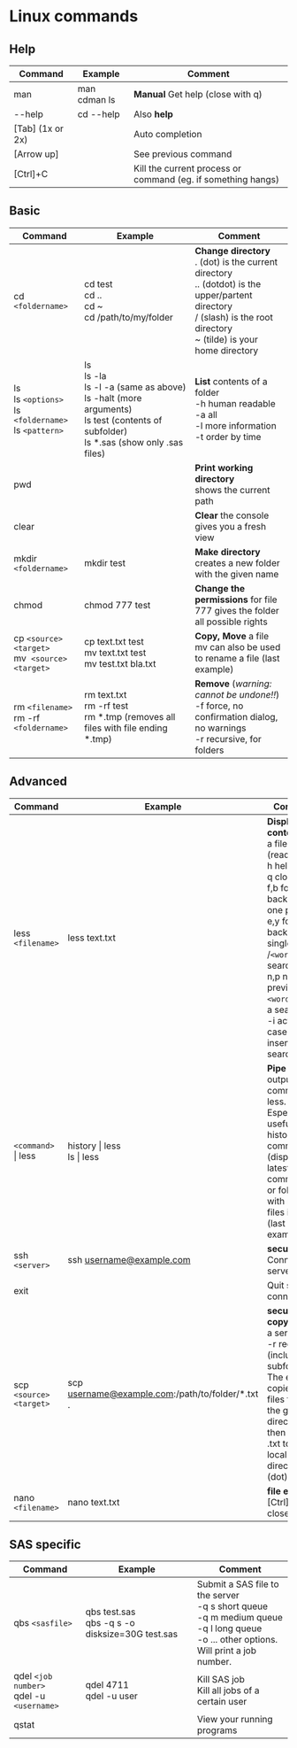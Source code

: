 # Linux commands

## Help

|Command|Example|Comment|
|---|---|---|
|man <command>|man cdman ls|**Manual** Get help (close with q)|
|<command> --help|cd --help|Also **help**|
|[Tab] (1x or 2x) ||Auto completion|
|[Arrow up]||See previous command|
|[Ctrl]+C||Kill the current process or command (eg. if something hangs)|


## Basic

|Command|Example|Comment|
|---|---|---|
|cd `<foldername>`|cd test <br> cd .. <br> cd ~ <br> cd /path/to/my/folder | **Change directory** <br>. (dot) is the current directory <br> .. (dotdot) is the upper/partent directory <br> / (slash) is the root directory <br> ~ (tilde) is your home directory |
|ls <br> ls `<options>` <br> ls `<foldername>` <br> ls `<pattern>` | ls <br> ls -la <br> ls -l -a (same as above) <br> ls -halt (more arguments) <br> ls test (contents of subfolder) <br> ls *.sas (show only .sas files) | **List** contents of a folder <br> -h human readable <br> -a all <br> -l more information <br> -t order by time |
|pwd | | **Print working directory** <br> shows the current path|
|clear| | **Clear** the console <br>gives you a fresh view|
|mkdir `<foldername>` |mkdir test | **Make directory** <br> creates a new folder with the given name|
|chmod <permissions> <foldername>|chmod 777 test|**Change the permissions** for file <br> 777 gives the folder all possible rights|
|cp `<source>` `<target>` <br> mv  `<source>` `<target>` | cp text.txt test <br> mv text.txt test <br> mv test.txt bla.txt|**Copy, Move** a file <br> mv can also be used to rename a file (last example)|
|rm `<filename>` <br> rm -rf `<foldername>`|rm text.txt <br> rm -rf test  <br> rm \*.tmp (removes all files with file ending \*.tmp)| **Remove** (*warning: cannot be undone!!*) <br> -f force, no confirmation dialog, no warnings <br> -r recursive, for folders |

## Advanced
|Command|Example|Comment|
|---|---|---|
|less `<filename>` | less text.txt | **Display contents** of a file <br> (read-only) <br> h help <br> q close<br> f,b forward, backward one page <br> e,y forward, backward single line <br>/`<word>` search <br> n,p next, previous `<word>` after a search <br> -i activate case insentitive search |
| `<command>` &#124; less| history  &#124; less <br> ls  &#124; less| **Pipe** the output of a command to less. Especially useful for history command (displays the latest commands) or folders with many files in them (last example) |
|ssh `<server>` |ssh username@example.com | **secure shell** Connect to a server |
|exit | | Quit server connection|
|scp `<source>` `<target>` | scp username@example.com:/path/to/folder/\*.txt . | **secure copy** from/to a server <br> -r recursive (include subfolders)<br> The example copies all files from the given directory then end in .txt to the local directory (dot) |
|nano `<filename>` | nano text.txt | **file editor** <br> [Ctrl]+x to close |

## SAS specific
|Command|Example|Comment|
|---|---|---|
|qbs `<sasfile>` | qbs test.sas <br> qbs -q s -o disksize=30G test.sas | Submit a SAS file to the server <br> -q s short queue  <br> -q m medium queue  <br> -q l long queue  <br> -o ... other options.  <br> Will print a job number.|
|qdel `<job number>` <br> qdel -u `<username>` | qdel 4711 <br> qdel -u user | Kill SAS job <br> Kill all jobs of a certain user |
|qstat| |View your running programs |
